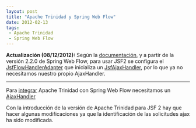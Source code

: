 ```yaml
---
layout: post
title: "Apache Trinidad y Spring Web Flow"
date: 2012-02-13
tags:
 - Apache Trinidad
 - Spring Web Flow
---
```


**Actualización (08/12/2012):** Según la [documentación](http://static.springsource.org/spring-webflow/docs/2.3.0.RELEASE/spring-webflow-reference/htmlsingle/spring-webflow-reference.html#spring-faces-webflow-config-jsf2), y a partir de la versión 2.2.0 de Spring Web Flow, para usar JSF2 se configura el [JsfFlowHandlerAdapter](http://static.springsource.org/spring-webflow/docs/2.3.x/javadoc-api/org/springframework/faces/webflow/JsfFlowHandlerAdapter.html) que inicializa un [JsfAjaxHandler](http://static.springsource.org/spring-webflow/docs/2.3.x/javadoc-api/org/springframework/faces/webflow/JsfAjaxHandler.html), por lo que ya no necesitamos nuestro propio AjaxHandler.

---

Para [integrar](http://static.springsource.org/spring-webflow/docs/2.3.x/spring-webflow-reference/html/ch13s13.html) Apache Trinidad con Spring Web Flow necesitamos un [AjaxHandler](http://jira.springsource.org/browse/SWF-1160) 

Con la introducción de la versión de Apache Trinidad para JSF 2 hay que hacer algunas modificaciones ya que la identificación de las solicitudes ajax ha sido modificada.

<script src="https://gist.github.com/1820713.js?file=ApacheTrinidadAjaxHandler.java"> </script>
